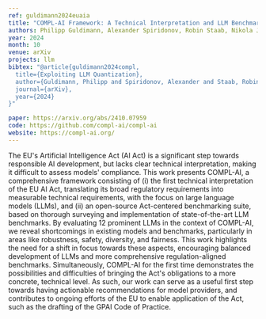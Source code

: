 ```yaml
---
ref: guldimann2024euaia
title: "COMPL-AI Framework: A Technical Interpretation and LLM Benchmarking Suite for the EU Artificial Intelligence Act"
authors: Philipp Guldimann, Alexander Spiridonov, Robin Staab, Nikola Jovanović, Mark Vero, Velko Vechev, Anna Gueorguieva, Mislav Balunović, Nikola Konstantinov, Pavol Bielik, Petar Tsankov, Martin Vechev
year: 2024
month: 10
venue: arXiv
projects: llm
bibtex: "@article{guldimann2024compl,
  title={Exploiting LLM Quantization},
  author={Guldimann, Philipp and Spiridonov, Alexander and Staab, Robin and Jovanovi{\'c}, Nikola and Vero, Mark and Vechev, Velko and Gueorguieva, Anna and Balunovi{\'c}, Mislav and Konstantinov, Nikola and Bielik, Pavol and Tsankov, Petar and Vechev, Martin},
  journal={arXiv},
  year={2024}
}"

paper: https://arxiv.org/abs/2410.07959
code: https://github.com/compl-ai/compl-ai
website: https://compl-ai.org/
---
```


The EU's Artificial Intelligence Act (AI Act) is a significant step towards responsible AI development, but lacks clear technical interpretation, making it difficult to assess models' compliance. This work presents COMPL-AI, a comprehensive framework consisting of (i) the first technical interpretation of the EU AI Act, translating its broad regulatory requirements into measurable technical requirements, with the focus on large language models (LLMs), and (ii) an open-source Act-centered benchmarking suite, based on thorough surveying and implementation of state-of-the-art LLM benchmarks. By evaluating 12 prominent LLMs in the context of COMPL-AI, we reveal shortcomings in existing models and benchmarks, particularly in areas like robustness, safety, diversity, and fairness. This work highlights the need for a shift in focus towards these aspects, encouraging balanced development of LLMs and more comprehensive regulation-aligned benchmarks. Simultaneously, COMPL-AI for the first time demonstrates the possibilities and difficulties of bringing the Act's obligations to a more concrete, technical level. As such, our work can serve as a useful first step towards having actionable recommendations for model providers, and contributes to ongoing efforts of the EU to enable application of the Act, such as the drafting of the GPAI Code of Practice.